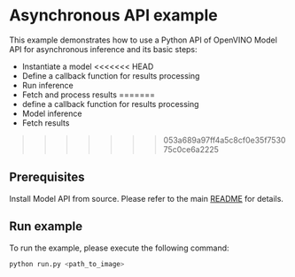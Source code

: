 # Asynchronous API example
This example demonstrates how to use a Python API of OpenVINO Model API for asynchronous inference and its basic steps:
- Instantiate a model
<<<<<<< HEAD
- Define a callback function for results processing
- Run inference
- Fetch and process results
=======
- define a callback function for results processing
- Model inference
- Fetch results
>>>>>>> 053a689a97ff4a5c8cf0e35f753075c0ce6a2225

## Prerequisites
Install Model API from source. Please refer to the main [README](../../../README.md) for details.

## Run example
To run the example, please execute the following command:
```bash
python run.py <path_to_image>
```
